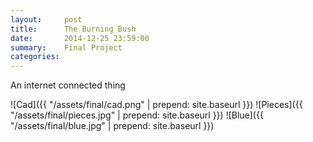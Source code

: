 ```yaml
---
layout:     post
title:      The Burning Bush
date:       2014-12-25 23:59:00
summary:    Final Project
categories: 
---
```


An internet connected thing

![Cad]({{ "/assets/final/cad.png" | prepend: site.baseurl }})
![Pieces]({{ "/assets/final/pieces.jpg" | prepend: site.baseurl }})
![Blue]({{ "/assets/final/blue.jpg" | prepend: site.baseurl }})
